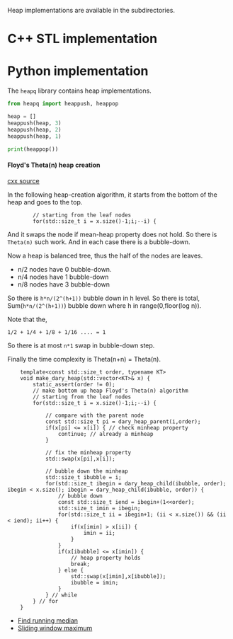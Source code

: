 
Heap implementations are available in the subdirectories.

C++ STL implementation
========================

Python implementation
========================

The `heapq` library contains heap implementations.

```python
from heapq import heappush, heappop

heap = []
heappush(heap, 3)
heappush(heap, 2)
heappush(heap, 1)

print(heappop())

```
#### Floyd's Theta(n) heap creation

[cxx source](binary_heap/cxx/src/dary_heap.cc)


In the following heap-creation algorithm, it starts from the bottom of the heap and goes to the top.

```
        // starting from the leaf nodes
        for(std::size_t i = x.size()-1;i;--i) {
```

And it swaps the node if mean-heap property does not hold. So there is `Theta(n)` such work. And in each case there is a bubble-down.

Now a heap is balanced tree, thus the half of the nodes are leaves.

- n/2 nodes have 0 bubble-down.
- n/4 nodes have 1 bubble-down
- n/8 nodes have 3 bubble-down

So there is `h*n/(2^(h+1))` bubble down in h level.
So there is total, Sum(`h*n/(2^(h+1))`) bubble down where h in range(0,floor(log n)).

Note that the,

```
1/2 + 1/4 + 1/8 + 1/16 .... = 1
```

So there is at most `n*1` swap in bubble-down step.

Finally the time complexity is Theta(n+n) = Theta(n).


```
    template<const std::size_t order, typename KT>
    void make_dary_heap(std::vector<KT>& x) {
        static_assert(order != 0);
        // make bottom up heap Floyd's Theta(n) algorithm
        // starting from the leaf nodes
        for(std::size_t i = x.size()-1;i;--i) {

            // compare with the parent node
            const std::size_t pi = dary_heap_parent(i,order);
            if(x[pi] <= x[i]) { // check minheap property
                continue; // already a minheap
            }

            // fix the minheap property
            std::swap(x[pi],x[i]);

            // bubble down the minheap
            std::size_t ibubble = i;
            for(std::size_t ibegin = dary_heap_child(ibubble, order); ibegin < x.size(); ibegin = dary_heap_child(ibubble, order)) {
                // bubble down
                const std::size_t iend = ibegin+(1<<order);
                std::size_t imin = ibegin;
                for(std::size_t ii = ibegin+1; (ii < x.size()) && (ii < iend); ii++) {
                    if(x[imin] > x[ii]) {
                        imin = ii;
                    }
                }
                if(x[ibubble] <= x[imin]) {
                    // heap property holds
                    break;
                } else {
                    std::swap(x[imin],x[ibubble]);
                    ibubble = imin;
                }
            } // while
        } // for
    }
```

- [Find running median](https://www.hackerrank.com/challenges/find-the-running-median/problem)
- [Sliding window maximum](https://leetcode.com/problems/sliding-window-maximum/submissions/)
